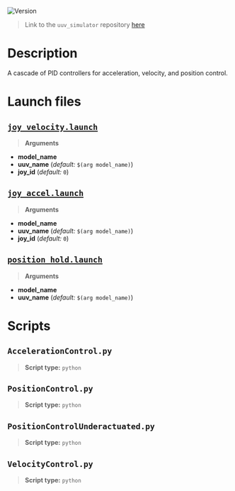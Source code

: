 ![Version](https://img.shields.io/badge/version-0.6.11-brightgreen.svg)

> Link to the `uuv_simulator` repository [here](https://github.com/uuvsimulator/uuv_simulator)

# Description

A cascade of PID controllers for acceleration, velocity, and position control.

# Launch files

## [`joy_velocity.launch`](https://github.com/uuvsimulator/uuv_simulator/tree/master/uuv_control_cascaded_pid/launch/joy_velocity.launch)

> **Arguments**

* **model_name**
* **uuv_name** (*default:* `$(arg model_name)`)
* **joy_id** (*default:* `0`)

## [`joy_accel.launch`](https://github.com/uuvsimulator/uuv_simulator/tree/master/uuv_control_cascaded_pid/launch/joy_accel.launch)

> **Arguments**

* **model_name**
* **uuv_name** (*default:* `$(arg model_name)`)
* **joy_id** (*default:* `0`)

## [`position_hold.launch`](https://github.com/uuvsimulator/uuv_simulator/tree/master/uuv_control_cascaded_pid/launch/position_hold.launch)

> **Arguments**

* **model_name**
* **uuv_name** (*default:* `$(arg model_name)`)

# Scripts

## `AccelerationControl.py`

> **Script type:** `python`

## `PositionControl.py`

> **Script type:** `python`

## `PositionControlUnderactuated.py`

> **Script type:** `python`

## `VelocityControl.py`

> **Script type:** `python`


